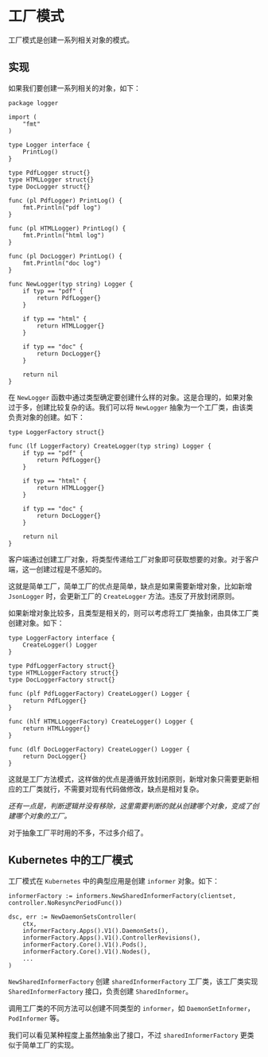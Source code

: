 # 工厂模式

工厂模式是创建一系列相关对象的模式。

## 实现

如果我们要创建一系列相关的对象，如下：
```
package logger

import (
	"fmt"
)

type Logger interface {
	PrintLog()
}

type PdfLogger struct{}
type HTMLLogger struct{}
type DocLogger struct{}

func (pl PdfLogger) PrintLog() {
	fmt.Println("pdf log")
}

func (pl HTMLLogger) PrintLog() {
	fmt.Println("html log")
}

func (pl DocLogger) PrintLog() {
	fmt.Println("doc log")
}

func NewLogger(typ string) Logger {
	if typ == "pdf" {
		return PdfLogger{}
	}

	if typ == "html" {
		return HTMLLogger{}
	}

	if typ == "doc" {
		return DocLogger{}
	}

	return nil
}
```

在 `NewLogger` 函数中通过类型确定要创建什么样的对象。这是合理的，如果对象过于多，创建比较复杂的话。我们可以将 `NewLogger` 抽象为一个工厂类，由该类负责对象的创建。如下：
```
type LoggerFactory struct{}

func (lf LoggerFactory) CreateLogger(typ string) Logger {
	if typ == "pdf" {
		return PdfLogger{}
	}

	if typ == "html" {
		return HTMLLogger{}
	}

	if typ == "doc" {
		return DocLogger{}
	}

	return nil
}
```

客户端通过创建工厂对象，将类型传递给工厂对象即可获取想要的对象。对于客户端，这一创建过程是不感知的。

这就是简单工厂，简单工厂的优点是简单，缺点是如果需要新增对象，比如新增 `JsonLogger` 时，会更新工厂的 `CreateLogger` 方法。违反了开放封闭原则。

如果新增对象比较多，且类型是相关的，则可以考虑将工厂类抽象，由具体工厂类创建对象。如下：
```
type LoggerFactory interface {
	CreateLogger() Logger
}

type PdfLoggerFactory struct{}
type HTMLLoggerFactory struct{}
type DocLoggerFactory struct{}

func (plf PdfLoggerFactory) CreateLogger() Logger {
	return PdfLogger{}
}

func (hlf HTMLLoggerFactory) CreateLogger() Logger {
	return HTMLLogger{}
}

func (dlf DocLoggerFactory) CreateLogger() Logger {
	return DocLogger{}
}
```

这就是工厂方法模式，这样做的优点是遵循开放封闭原则，新增对象只需要更新相应的工厂类就行，不需要对现有代码做修改，缺点是相对复杂。

*还有一点是，判断逻辑并没有移除，这里需要判断的就从创建哪个对象，变成了创建哪个对象的工厂。*

对于抽象工厂平时用的不多，不过多介绍了。

## Kubernetes 中的工厂模式

工厂模式在 `Kubernetes` 中的典型应用是创建 `informer` 对象。如下：  
```
informerFactory := informers.NewSharedInformerFactory(clientset, controller.NoResyncPeriodFunc())

dsc, err := NewDaemonSetsController(
    ctx,
    informerFactory.Apps().V1().DaemonSets(),
    informerFactory.Apps().V1().ControllerRevisions(),
    informerFactory.Core().V1().Pods(),
    informerFactory.Core().V1().Nodes(),
    ...
)
```

`NewSharedInformerFactory` 创建 `sharedInformerFactory` 工厂类，该工厂类实现 `SharedInformerFactory` 接口，负责创建 `SharedInformer`。

调用工厂类的不同方法可以创建不同类型的 `informer`，如 `DaemonSetInformer`，`PodInformer` 等。

我们可以看见某种程度上虽然抽象出了接口，不过 `sharedInformerFactory` 更类似于简单工厂的实现。

